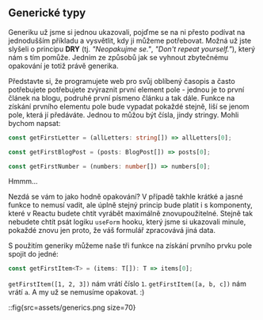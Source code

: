 ## Generické typy

Generiku už jsme si jednou ukazovali, pojďme se na ni přesto podívat na jednodušším příkladu a vysvětlit, kdy ji můžeme potřebovat. Možná už jste slyšeli o principu **DRY** (tj. *"Neopakujme se."*, *"Don't repeat yourself."*), který nám s tím pomůže. Jedním ze způsobů jak se vyhnout zbytečnému opakování je totiž právě generika.

Představte si, že programujete web pro svůj oblíbený časopis a často potřebujete potřebujete zvýraznit první element pole - jednou je to první článek na blogu, podruhé první písmeno článku a tak dále. Funkce na získání prvního elementu pole bude vypadat pokaždé stejně, liší se jenom pole, která jí předáváte. Jednou to můžou být čísla, jindy stringy. Mohli bychom napsat:

```ts
const getFirstLetter = (allLetters: string[]) => allLetters[0];

const getFirstBlogPost = (posts: BlogPost[]) => posts[0];

const getFirstNumber = (numbers: number[]) => numbers[0];
```

Hmmm...

Nezdá se vám to jako hodně opakování? V případě takhle krátké a jasné funkce to nemusí vadit, ale úplně stejný princip bude platit i s komponenty, které v Reactu budete chtít vyrábět maximálně znovupoužitelné. Stejně tak nebudete chtít psát logiku `useForm` hooku, který jsme si ukazovali minule, pokaždé znovu jen proto, že váš formulář zpracovává jiná data.

S použitím generiky můžeme naše tři funkce na získání prvního prvku pole spojit do jedné:

```ts
const getFirstItem<T> = (items: T[]): T => items[0];
```

`getFirstItem([1, 2, 3])` nám vrátí číslo `1`. `getFirstItem([a, b, c])` nám vrátí `a`. A my už se nemusíme opakovat. :)

::fig{src=assets/generics.png size=70}